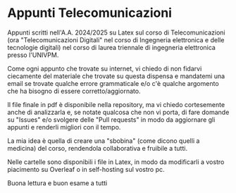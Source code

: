 # Appunti Telecomunicazioni

Appunti scritti nell'A.A. 2024/2025 su Latex sul corso di Telecomunicazioni (ora "Telecomunicazioni Digitali" nel corso di Ingegneria elettronica e delle tecnologie digitali) nel corso di laurea triennale di ingegneria elettronica presso l'UNIVPM.

Come ogni appunto che trovate su internet, vi chiedo di non fidarvi ciecamente del materiale che trovate su questa dispensa e mandatemi una email se trovate qualche errore grammaticale e/o c'è qualche argomento che ha bisogno di essere corretto/aggiornato. 

Il file finale in pdf è disponibile nella repository, ma vi chiedo cortesemente anche di analizzarla e, se notate qualcosa che non vi porta, di fare domande su "Issues" e/o svolgere delle "Pull requests" in modo da aggiornare gli appunti e renderli migliori con il tempo.

La mia idea è quella di creare una "sbobina" (come dicono quelli a medicina) del corso, rendendola collaborativa e fruibile a tutti. 

Nelle cartelle sono disponibili i file in Latex, in modo da modificarli a vostro piacimento su Overleaf o in self-hosting sul vostro pc. 

Buona lettura e buon esame a tutti 
